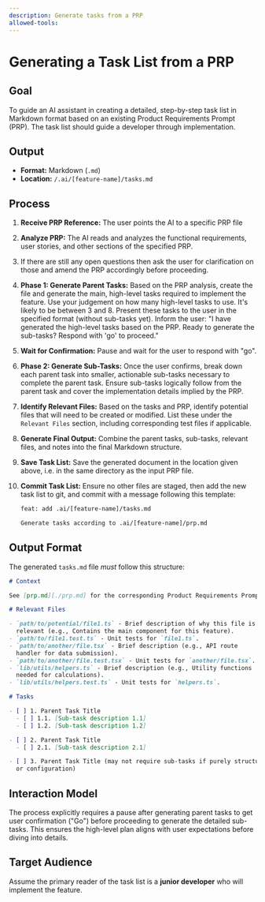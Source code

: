 ```yaml
---
description: Generate tasks from a PRP
allowed-tools:
---
```

# Generating a Task List from a PRP

## Goal

To guide an AI assistant in creating a detailed, step-by-step task list in
Markdown format based on an existing Product Requirements Prompt (PRP). The
task list should guide a developer through implementation.

## Output

- **Format:** Markdown (`.md`)
- **Location:** `/.ai/[feature-name]/tasks.md`

## Process

1.  **Receive PRP Reference:** The user points the AI to a specific PRP file
2.  **Analyze PRP:** The AI reads and analyzes the functional requirements,
    user stories, and other sections of the specified PRP.
3.  If there are still any open questions then ask the user for clarification
    on those and amend the PRP accordingly before proceeding.
4.  **Phase 1: Generate Parent Tasks:** Based on the PRP analysis, create
    the file and generate the main, high-level tasks required to implement
    the feature. Use your judgement on how many high-level tasks to use.
    It's likely to be between 3 and 8. Present these tasks to the user in the
    specified format (without sub-tasks yet). Inform the user: "I have
    generated the high-level tasks based on the PRP. Ready to generate the
    sub-tasks? Respond with 'go' to proceed."
5.  **Wait for Confirmation:** Pause and wait for the user to respond with
    "go".
6.  **Phase 2: Generate Sub-Tasks:** Once the user confirms, break down
    each parent task into smaller, actionable sub-tasks necessary to
    complete the parent task. Ensure sub-tasks logically follow from the
    parent task and cover the implementation details implied by the PRP.
7.  **Identify Relevant Files:** Based on the tasks and PRP, identify
    potential files that will need to be created or modified. List these
    under the `Relevant Files` section, including corresponding test files
    if applicable.
8.  **Generate Final Output:** Combine the parent tasks, sub-tasks, relevant
    files, and notes into the final Markdown structure.
9.  **Save Task List:** Save the generated document in the location given
    above, i.e. in the same directory as the input PRP file.
10. **Commit Task List:** Ensure no other files are staged, then add the
    new task list to git, and commit with a message following this template:

    ```txt
    feat: add .ai/[feature-name]/tasks.md

    Generate tasks according to .ai/[feature-name]/prp.md
    ```

## Output Format

The generated `tasks.md` file _must_ follow this structure:

```markdown
# Context

See [prp.md][./prp.md] for the corresponding Product Requirements Prompt.

# Relevant Files

- `path/to/potential/file1.ts` - Brief description of why this file is
  relevant (e.g., Contains the main component for this feature).
- `path/to/file1.test.ts` - Unit tests for `file1.ts`.
- `path/to/another/file.tsx` - Brief description (e.g., API route
  handler for data submission).
- `path/to/another/file.test.tsx` - Unit tests for `another/file.tsx`.
- `lib/utils/helpers.ts` - Brief description (e.g., Utility functions
  needed for calculations).
- `lib/utils/helpers.test.ts` - Unit tests for `helpers.ts`.

# Tasks

- [ ] 1. Parent Task Title
  - [ ] 1.1. [Sub-task description 1.1]
  - [ ] 1.2. [Sub-task description 1.2]

- [ ] 2. Parent Task Title
  - [ ] 2.1. [Sub-task description 2.1]

- [ ] 3. Parent Task Title (may not require sub-tasks if purely structural
  or configuration)
```

## Interaction Model

The process explicitly requires a pause after generating parent tasks to get
user confirmation ("Go") before proceeding to generate the detailed
sub-tasks. This ensures the high-level plan aligns with user expectations
before diving into details.

## Target Audience

Assume the primary reader of the task list is a **junior developer** who
will implement the feature.
